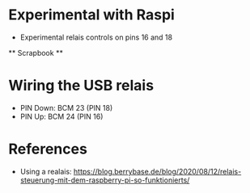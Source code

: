 # Experimental with Raspi 
- Experimental relais controls on pins 16 and 18

** Scrapbook **



# Wiring the USB relais
+ PIN Down: BCM 23 (PIN 18)
+ PIN Up: BCM 24 (PIN 16)


# References
- Using a realais: https://blog.berrybase.de/blog/2020/08/12/relais-steuerung-mit-dem-raspberry-pi-so-funktionierts/
